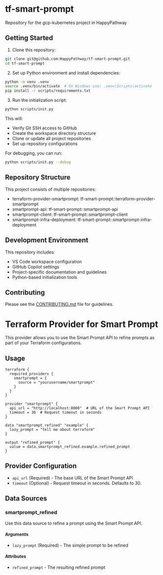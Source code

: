 # tf-smart-prompt

Repository for the gcp-kubernetes project in HappyPathway

## Getting Started

1. Clone this repository:
```bash
git clone git@github.com:HappyPathway/tf-smart-prompt.git
cd tf-smart-prompt
```

2. Set up Python environment and install dependencies:
```bash
python -m venv .venv
source .venv/bin/activate  # On Windows use: .venv\Scripts\activate
pip install -r scripts/requirements.txt
```

3. Run the initialization script:
```bash
python scripts/init.py
```

This will:
- Verify Git SSH access to GitHub
- Create the workspace directory structure
- Clone or update all project repositories
- Set up repository configurations

For debugging, you can run:
```bash
python scripts/init.py --debug
```

## Repository Structure

This project consists of multiple repositories:

- terraform-provider-smartprompt: tf-smart-prompt::terraform-provider-smartprompt
- smartprompt-api: tf-smart-prompt::smartprompt-api
- smartprompt-client: tf-smart-prompt::smartprompt-client
- smartprompt-infra-deployment: tf-smart-prompt::smartprompt-infra-deployment

## Development Environment

This repository includes:
- VS Code workspace configuration
- GitHub Copilot settings
- Project-specific documentation and guidelines
- Python-based initialization tools

## Contributing

Please see the [CONTRIBUTING.md](.github/CONTRIBUTING.md) file for guidelines.

# Terraform Provider for Smart Prompt

This provider allows you to use the Smart Prompt API to refine prompts as part of your Terraform configurations.

## Usage

```hcl
terraform {
  required_providers {
    smartprompt = {
      source = "yourusername/smartprompt"
    }
  }
}

provider "smartprompt" {
  api_url = "http://localhost:8000"  # URL of the Smart Prompt API
  timeout = 30  # Request timeout in seconds
}

data "smartprompt_refined" "example" {
  lazy_prompt = "tell me about terraform"
}

output "refined_prompt" {
  value = data.smartprompt_refined.example.refined_prompt
}
```

## Provider Configuration

- `api_url` (Required) - The base URL of the Smart Prompt API
- `timeout` (Optional) - Request timeout in seconds. Defaults to 30.

## Data Sources

### smartprompt_refined

Use this data source to refine a prompt using the Smart Prompt API.

#### Arguments
- `lazy_prompt` (Required) - The simple prompt to be refined

#### Attributes
- `refined_prompt` - The resulting refined prompt